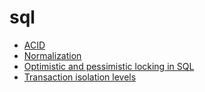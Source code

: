 <!-- this entire file is auto-generated -->

# sql

<!-- optional markdown-notes-tree directory description starts here -->

<!-- optional markdown-notes-tree directory description ends here -->

-   [ACID](ACID.md)
-   [Normalization](Normalization.md)
-   [Optimistic and pessimistic locking in SQL](Optimistic-pessimistic-locking-SQL.md)
-   [Transaction isolation levels](Transaction-isolation-levels.md)
